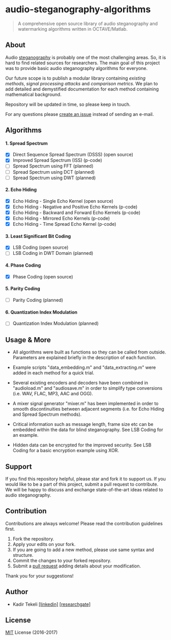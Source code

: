 # audio-steganography-algorithms

> A comprehensive open source library of audio steganography and watermarking algorithms written in OCTAVE/Matlab.

## About

Audio [steganography](https://en.wikipedia.org/wiki/Steganography) is probably one of the most challenging areas. So, it is hard to find related sources for researchers. The main goal of this project was to provide basic audio steganography algorithms for everyone.

Our future scope is to publish a modular library containing *existing methods*, *signal processing attacks* and *comparison metrics*. We plan to add detailed and demystified documentation for each method containing mathematical background.

Repository will be updated in time, so please keep in touch.

For any questions please [create an issue](https://help.github.com/articles/creating-an-issue/) instead of sending an e-mail.

## Algorithms

#### 1. Spread Spectrum
- [x] Direct Sequence Spread Spectrum (DSSS) (open source)
- [x] Improved Spread Spectrum (ISS) (p-code)
- [ ] Spread Spectrum using FFT (planned)
- [ ] Spread Spectrum using DCT (planned)
- [ ] Spread Spectrum using DWT (planned)

#### 2. Echo Hiding
- [x] Echo Hiding - Single Echo Kernel (open source)
- [x] Echo Hiding - Negative and Positive Echo Kernels (p-code)
- [x] Echo Hiding - Backward and Forward Echo Kernels (p-code)
- [x] Echo Hiding - Mirrored Echo Kernels (p-code)
- [x] Echo Hiding - Time Spread Echo Kernel (p-code)

#### 3. Least Significant Bit Coding
- [x] LSB Coding (open source)
- [ ] LSB Coding in DWT Domain (planned)

#### 4. Phase Coding
- [x] Phase Coding (open source)

#### 5. Parity Coding
- [ ] Parity Coding (planned)

#### 6. Quantization Index Modulation
- [ ] Quantization Index Modulation (planned)


 ## Usage & More

 - All algorithms were built as functions so they can be called from outside. Parameters are explained briefly in the description of each function.

- Example scripts "data_embedding.m" and "data_extracting.m" were added in each method for a quick trial.

- Several existing encoders and decoders have been combined in "audioload.m" and "audiosave.m" in order to simplify type conversions (i.e. WAV, FLAC, MP3, AAC and OGG).

- A mixer signal generator "mixer.m" has been implemented in order to smooth discontinuities between adjacent segments (i.e. for Echo Hiding and Spread Spectrum methods).

- Critical information such as message length, frame size etc can be embedded within the data for blind steganography. See LSB Coding for an example.

- Hidden data can be encrypted for the improved security. See LSB Coding for a basic encryption example using XOR.

## Support

If you find this repository helpful, please star and fork it to support us. If you would like to be a part of this project, submit a pull request to contribute. We will be happy to discuss and exchange state-of-the-art ideas related to audio steganography.

## Contribution

Contributions are always welcome! Please read the contribution guidelines first.

1. Fork the repository.
2. Apply your edits on your fork.
3. If you are going to add a new method, please use same syntax and structure.
4. Commit the changes to your forked repository.
5. Submit a [pull request](https://help.github.com/articles/creating-a-pull-request/) adding details about your modification.

Thank you for your suggestions!

## Author
- Kadir Tekeli [[linkedin]](https://www.linkedin.com/in/ktekeli/) [[researchgate]](https://www.researchgate.net/profile/Kadir_Tekeli)

## License
[MIT](https://github.com/ktekeli/audio-steganography-algorithms/blob/master/LICENCE) License (2016-2017)
